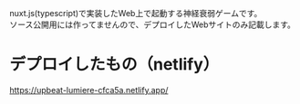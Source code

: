 nuxt.js(typescript)で実装したWeb上で起動する神経衰弱ゲームです。  
ソース公開用には作ってませんので、デプロイしたWebサイトのみ記載します。

# デプロイしたもの（netlify）
https://upbeat-lumiere-cfca5a.netlify.app/
